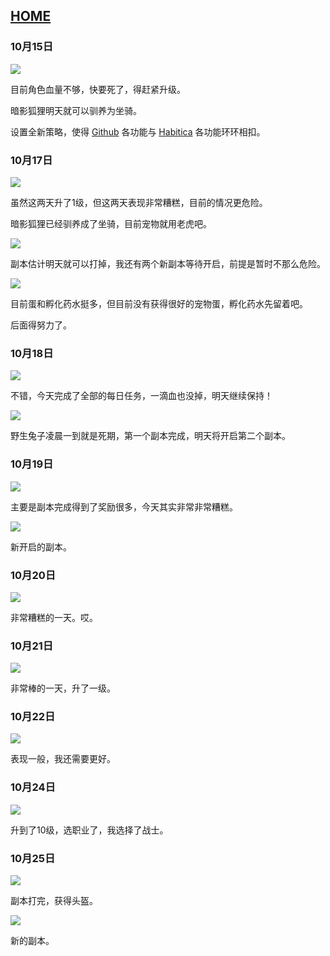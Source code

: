 ## [HOME](../index.md)

### 10月15日

![](images/15.png)

目前角色血量不够，快要死了，得赶紧升级。

暗影狐狸明天就可以驯养为坐骑。

设置全新策略，使得 [Github](https://github.com/) 各功能与 [Habitica](https://habitica.com/) 各功能环环相扣。

### 10月17日

![](images/17.png)

虽然这两天升了1级，但这两天表现非常糟糕，目前的情况更危险。

暗影狐狸已经驯养成了坐骑，目前宠物就用老虎吧。

![](images/17-1.png)

副本估计明天就可以打掉，我还有两个新副本等待开启，前提是暂时不那么危险。

![](https://cdn.jsdelivr.net/gh/lusuzi/habitica/202010/images/17-2.png)

目前蛋和孵化药水挺多，但目前没有获得很好的宠物蛋，孵化药水先留着吧。

后面得努力了。

### 10月18日

![](images/18.png)

不错，今天完成了全部的每日任务，一滴血也没掉，明天继续保持！

![](images/18-1.png)

野生兔子凌晨一到就是死期，第一个副本完成，明天将开启第二个副本。

### 10月19日

![](images/19.png)

主要是副本完成得到了奖励很多，今天其实非常非常糟糕。

![](images/19-1.png)

新开启的副本。

### 10月20日

![](images/20.png)

非常糟糕的一天。哎。

### 10月21日

![](images/21.jpg)

非常棒的一天，升了一级。

### 10月22日

![](images/22.jpg)

表现一般，我还需要更好。

### 10月24日

![](images/24.jpg)

升到了10级，选职业了，我选择了战士。

### 10月25日

![](images/25.jpg)

副本打完，获得头盔。

![](images/25-1.jpg)

新的副本。
